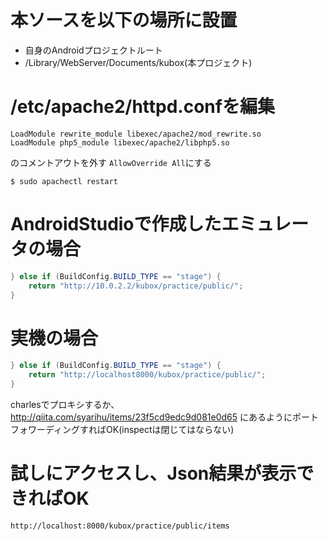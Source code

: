 # 本ソースを以下の場所に設置

- 自身のAndroidプロジェクトルート
- /Library/WebServer/Documents/kubox(本プロジェクト)

# /etc/apache2/httpd.confを編集

```
LoadModule rewrite_module libexec/apache2/mod_rewrite.so
LoadModule php5_module libexec/apache2/libphp5.so
```

のコメントアウトを外す
`AllowOverride All`にする

`$ sudo apachectl restart`

# AndroidStudioで作成したエミュレータの場合

```Url.java
} else if (BuildConfig.BUILD_TYPE == "stage") {
    return "http://10.0.2.2/kubox/practice/public/";
}
```

# 実機の場合

```Url.java
} else if (BuildConfig.BUILD_TYPE == "stage") {
    return "http://localhost8000/kubox/practice/public/";
}
```

charlesでプロキシするか、
http://qiita.com/syarihu/items/23f5cd9edc9d081e0d65
にあるようにポートフォワーディングすればOK(inspectは閉じてはならない)

# 試しにアクセスし、Json結果が表示できればOK

`http://localhost:8000/kubox/practice/public/items`
